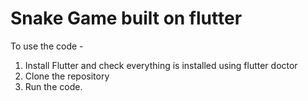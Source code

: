 # Snake Game built on flutter

To use the code -
1. Install Flutter and check everything is installed using flutter doctor
2. Clone the repository
3. Run the code.


